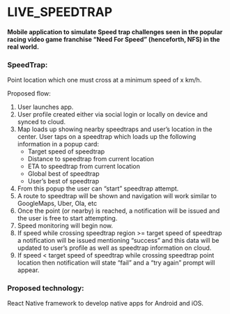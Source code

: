 # LIVE_SPEEDTRAP

#### Mobile application to simulate Speed trap challenges seen in the popular racing video game franchise “Need For Speed” (henceforth, NFS) in the real world.

### SpeedTrap:
Point location which one must cross at a minimum speed of x km/h.

Proposed flow:
1. User launches app.
2. User profile created either via social login or locally on device and synced to cloud.
3. Map loads up showing nearby speedtraps and user’s location in the center.
User taps on a speedtrap which loads up the following information in a popup card:
    * Target speed of speedtrap
    * Distance to speedtrap from current location
    * ETA to speedtrap from current location
    * Global best of speedtrap
    * User’s best of speedtrap
4. From this popup the user can “start” speedtrap attempt.
5. A route to speedtrap will be shown and navigation will work similar to GoogleMaps, Uber, Ola, etc
6. Once the point (or nearby) is reached, a notification will be issued and the user is free to start attempting.
7. Speed monitoring will begin now.
8. If speed while crossing speedtrap region >= target speed of speedtrap a notification will be issued mentioning “success” and this data will be updated to user’s profile as well as speedtrap information on cloud.
9. If speed < target speed of speedtrap while crossing speedtrap point location then notification will state “fail” and a “try again” prompt will appear.

### Proposed technology:
React Native framework to develop native apps for Android and iOS.
